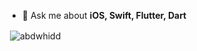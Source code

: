 - 💬 Ask me about **iOS, Swift, Flutter, Dart**

<p>&nbsp;<img align="center" src="https://github-readme-stats.vercel.app/api?username=abdwhidd&show_icons=true&locale=en" alt="abdwhidd" /></p>

